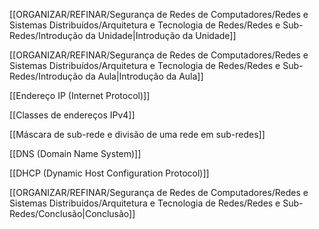 [[ORGANIZAR/REFINAR/Segurança de Redes de Computadores/Redes e Sistemas Distribuídos/Arquitetura e Tecnologia de Redes/Redes e Sub-Redes/Introdução da Unidade|Introdução da Unidade]]

[[ORGANIZAR/REFINAR/Segurança de Redes de Computadores/Redes e Sistemas Distribuídos/Arquitetura e Tecnologia de Redes/Redes e Sub-Redes/Introdução da Aula|Introdução da Aula]]

[[Endereço IP (Internet Protocol)]]

[[Classes de endereços IPv4]]

[[Máscara de sub-rede e divisão de uma rede em sub-redes]]

[[DNS (Domain Name System)]]

[[DHCP (Dynamic Host Configuration Protocol)]]

[[ORGANIZAR/REFINAR/Segurança de Redes de Computadores/Redes e Sistemas Distribuídos/Arquitetura e Tecnologia de Redes/Redes e Sub-Redes/Conclusão|Conclusão]]